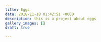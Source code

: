 ```yaml
---
title: Eggs
date: 2018-11-18 01:42:51 +0000
description: this is a project about eggs
gallery_images: []
draft: true

---
```

